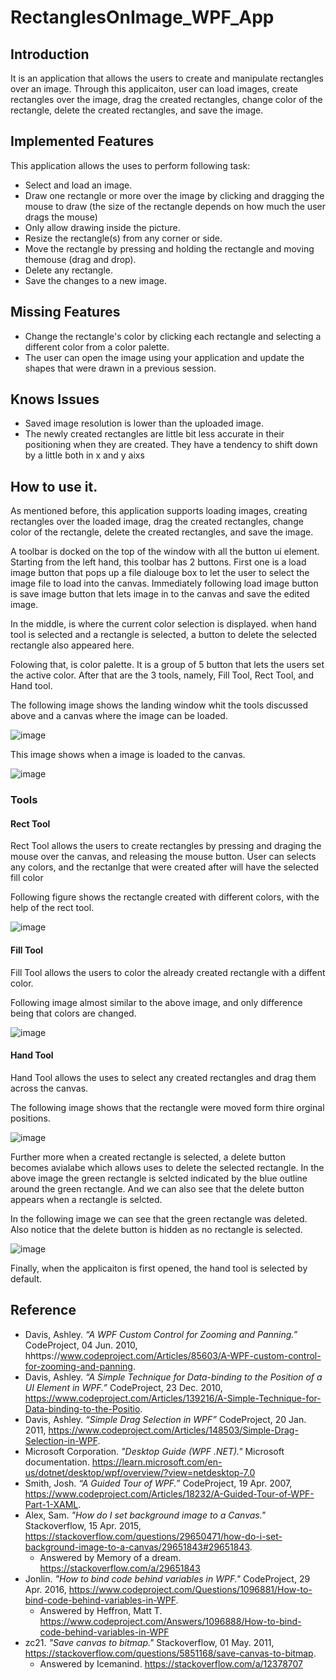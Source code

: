 # RectanglesOnImage_WPF_App

## Introduction
It is an application that allows the users to create and manipulate rectangles over an image. Through this applicaiton, user can load images, create rectangles over the image, drag the created rectangles, change color of the rectangle, delete the created rectangles, and save the image. 

## Implemented Features
This application allows the uses to perform following task:
- Select and load an image.
- Draw one rectangle or more over the image by clicking and dragging the mouse to draw (the size of the rectangle depends on how much the user drags the mouse)
- Only allow drawing inside the picture.
- Resize the rectangle(s) from any corner or side.
- Move the rectangle by pressing and holding the rectangle and moving themouse (drag and drop).
- Delete any rectangle.
- Save the changes to a new image.

## Missing Features
- Change the rectangle's color by clicking each rectangle and selecting a different color from a color palette.
- The user can open the image using your application and update the shapes that were drawn in a previous session.

## Knows Issues
- Saved image resolution is lower than the uploaded image.
- The newly created rectangles are little bit less accurate in their positioning when they are created. They have a tendency to shift down by a little both in x and y aixs

## How to use it.
As mentioned before, this application supports loading images, creating rectangles over the loaded image, drag the created rectangles, change color of the rectangle, delete the created rectangles, and save the image.

A toolbar is docked on the top of the window with all the button ui element. Starting from the left hand, this toolbar has 2 buttons. First one is a load image button that pops up a file dialouge box to let the user to select the image file to load into the canvas. Immediately following  load image button is save image button that lets image in to the canvas and save the edited image.

In the middle, is where the current color selection is displayed. when hand tool is selected and a rectangle is selected, a button to delete the selected rectangle also appeared here. 

Folowing that, is color palette. It is a group of 5 button that lets the users set the active color. After that are the 3 tools, namely, Fill Tool, Rect Tool, and Hand tool.

The following image shows the landing window whit the tools discussed above and a canvas where the image can be loaded.

![image](https://user-images.githubusercontent.com/68620206/219828305-654e064d-262c-4baf-a1aa-d2ceb60f35ae.png)

This image shows when a image is loaded to the canvas.

![image](https://user-images.githubusercontent.com/68620206/219828360-ece3c73c-4313-4836-8f18-aa198833f6dd.png)

### Tools 
#### Rect Tool
Rect Tool allows the users to create rectangles by pressing and draging the mouse over the canvas, and releasing the mouse button. User can selects any colors, and the rectanlge that were created after will have the selected fill color 

Following figure shows the rectangle created with different colors, with the help of the rect tool.

![image](https://user-images.githubusercontent.com/68620206/219829585-39d79d52-9983-438d-b094-17acff453efd.png)

#### Fill Tool
Fill Tool allows the users to color the already created rectangle with a diffent color.

Following image almost similar to the above image, and only difference being that colors are changed.

![image](https://user-images.githubusercontent.com/68620206/219829675-0c30a0f6-3763-4fe8-afac-e42f28e28f42.png)

#### Hand Tool
Hand Tool allows the uses to select any created rectangles and drag them across the canvas. 

The following image shows that the rectangle were moved form thire orginal positions.

![image](https://user-images.githubusercontent.com/68620206/219829765-f4ed8118-75b6-4d4a-a487-820134707d3b.png)

Further more when a created rectangle is selected, a delete button becomes avialabe which allows uses to delete the selected rectangle. In the above image the green rectangle is selcted indicated by the blue outline around the green rectangle. And we can also see that the delete button appears when a rectangle is selcted.

In the following image we can see that the green rectangle was deleted. Also notice that the delete button is hidden as no rectangle is selected. 

![image](https://user-images.githubusercontent.com/68620206/219829791-be192263-7d4b-49bd-8cdd-c6347c0ff1fc.png)

 Finally, when the applicaiton is first opened, the hand tool is selected by default.

## Reference
- Davis, Ashley. *“A WPF Custom Control for Zooming and Panning.”* CodeProject, 04 Jun. 2010, hhttps://www.codeproject.com/Articles/85603/A-WPF-custom-control-for-zooming-and-panning.
- Davis, Ashley. *“A Simple Technique for Data-binding to the Position of a UI Element in WPF.”* CodeProject, 23 Dec. 2010, https://www.codeproject.com/Articles/139216/A-Simple-Technique-for-Data-binding-to-the-Positio.
- Davis, Ashley. *“Simple Drag Selection in WPF”* CodeProject, 20 Jan. 2011, https://www.codeproject.com/Articles/148503/Simple-Drag-Selection-in-WPF.
- Microsoft Corporation. *"Desktop Guide (WPF .NET)."* Microsoft documentation. https://learn.microsoft.com/en-us/dotnet/desktop/wpf/overview/?view=netdesktop-7.0
- Smith, Josh. *“A Guided Tour of WPF.”* CodeProject, 19 Apr. 2007, https://www.codeproject.com/Articles/18232/A-Guided-Tour-of-WPF-Part-1-XAML.
- Alex, Sam. *"How do I set background image to a Canvas."* Stackoverflow, 15 Apr. 2015, https://stackoverflow.com/questions/29650471/how-do-i-set-background-image-to-a-canvas/29651843#29651843.
    - Answered by Memory of a dream. https://stackoverflow.com/a/29651843
- Jonlin. *"How to bind code behind variables in WPF."* CodeProject, 29 Apr. 2016, https://www.codeproject.com/Questions/1096881/How-to-bind-code-behind-variables-in-WPF.
    - Answered by Heffron, Matt T. https://www.codeproject.com/Answers/1096888/How-to-bind-code-behind-variables-in-WPF
- zc21. *"Save canvas to bitmap."* Stackoverflow, 01 May. 2011, https://stackoverflow.com/questions/5851168/save-canvas-to-bitmap.
    - Answered by Icemanind. https://stackoverflow.com/a/12378707
